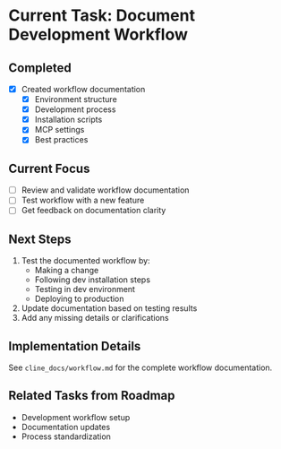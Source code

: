 # Current Task: Document Development Workflow

## Completed
- [x] Created workflow documentation
  - [x] Environment structure
  - [x] Development process
  - [x] Installation scripts
  - [x] MCP settings
  - [x] Best practices

## Current Focus
- [ ] Review and validate workflow documentation
- [ ] Test workflow with a new feature
- [ ] Get feedback on documentation clarity

## Next Steps
1. Test the documented workflow by:
   - Making a change
   - Following dev installation steps
   - Testing in dev environment
   - Deploying to production
2. Update documentation based on testing results
3. Add any missing details or clarifications

## Implementation Details
See `cline_docs/workflow.md` for the complete workflow documentation.

## Related Tasks from Roadmap
- Development workflow setup
- Documentation updates
- Process standardization